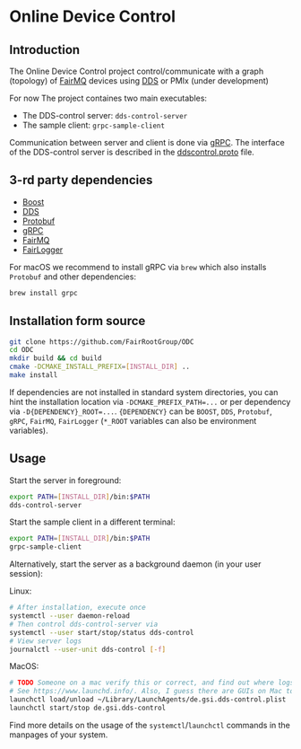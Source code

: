 # Online Device Control

## Introduction
The Online Device Control project control/communicate with a graph (topology) of [FairMQ](https://github.com/FairRootGroup/FairMQ) devices using [DDS](http://dds.gsi.de) or PMIx (under development) 

For now The project containes two main executables:
  * The DDS-control server: `dds-control-server`
  * The sample client: `grpc-sample-client`

Communication between server and client is done via [gRPC](https://grpc.io/). The interface of the DDS-control server is described in the [ddscontrol.proto](proto/ddscontrol.proto) file.

## 3-rd party dependencies

  * [Boost](https://www.boost.org/)
  * [DDS](http://dds.gsi.de)
  * [Protobuf](https://developers.google.com/protocol-buffers/)
  * [gRPC](https://grpc.io/)
  * [FairMQ](https://github.com/FairRootGroup/FairMQ)
  * [FairLogger](https://github.com/FairRootGroup/FairLogger)
  
For macOS we recommend to install gRPC via `brew` which also installs `Protobuf` and other dependencies:
```bash
brew install grpc
```

## Installation form source

```bash
git clone https://github.com/FairRootGroup/ODC
cd ODC
mkdir build && cd build
cmake -DCMAKE_INSTALL_PREFIX=[INSTALL_DIR] ..
make install
```

If dependencies are not installed in standard system directories, you can hint the installation location via `-DCMAKE_PREFIX_PATH=...` or per dependency via `-D{DEPENDENCY}_ROOT=...`. `{DEPENDENCY}` can be `BOOST`, `DDS`, `Protobuf`, `gRPC`, `FairMQ`, `FairLogger` (`*_ROOT` variables can also be environment variables).

## Usage
Start the server in foreground:
```bash
export PATH=[INSTALL_DIR]/bin:$PATH
dds-control-server
```

Start the sample client in a different terminal:
```bash
export PATH=[INSTALL_DIR]/bin:$PATH
grpc-sample-client
```

Alternatively, start the server as a background daemon (in your user session):

Linux:
```bash
# After installation, execute once
systemctl --user daemon-reload
# Then control dds-control-server via
systemctl --user start/stop/status dds-control
# View server logs
journalctl --user-unit dds-control [-f]
```

MacOS:
```bash
# TODO Someone on a mac verify this or correct, and find out where logs end up
# See https://www.launchd.info/. Also, I guess there are GUIs on Mac to do this too?
launchctl load/unload ~/Library/LaunchAgents/de.gsi.dds-control.plist
launchctl start/stop de.gsi.dds-control
```

Find more details on the usage of the `systemctl`/`launchctl` commands in the manpages
of your system.
